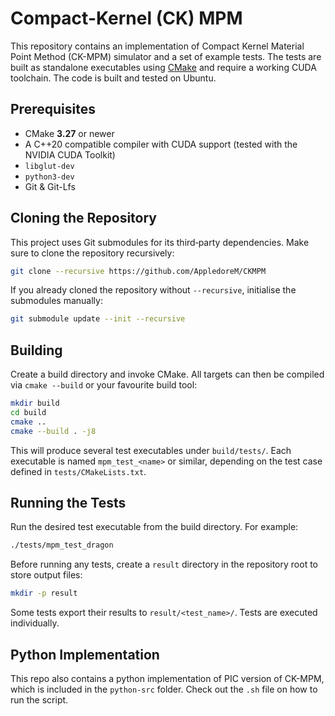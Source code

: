 # Compact-Kernel (CK) MPM 

This repository contains an implementation of Compact Kernel Material Point Method (CK-MPM) simulator and a set of example tests.  The tests are built as standalone executables using
[CMake](https://cmake.org/) and require a working CUDA toolchain. The code is built and tested on Ubuntu.

## Prerequisites

- CMake **3.27** or newer
- A C++20 compatible compiler with CUDA support (tested with the NVIDIA CUDA
  Toolkit)
- `libglut-dev`
- `python3-dev`
- Git & Git-Lfs

## Cloning the Repository

This project uses Git submodules for its third‑party dependencies.  Make sure to
clone the repository recursively:

```bash
git clone --recursive https://github.com/AppledoreM/CKMPM 
```

If you already cloned the repository without `--recursive`, initialise the
submodules manually:

```bash
git submodule update --init --recursive
```

## Building

Create a build directory and invoke CMake.  All targets can then be compiled via
`cmake --build` or your favourite build tool:

```bash
mkdir build
cd build
cmake ..
cmake --build . -j8
```

This will produce several test executables under `build/tests/`.  Each executable
is named `mpm_test_<name>` or similar, depending on the test case defined in
`tests/CMakeLists.txt`.

## Running the Tests

Run the desired test executable from the build directory.  For example:

```bash
./tests/mpm_test_dragon
```

Before running any tests, create a `result` directory in the repository
root to store output files:

```bash
mkdir -p result
```

Some tests export their results to `result/<test_name>/`. Tests are executed individually.

## Python Implementation

This repo also contains a python implementation of PIC version of CK-MPM, which is included in the `python-src` folder. Check out the `.sh` file on how to run the script.


